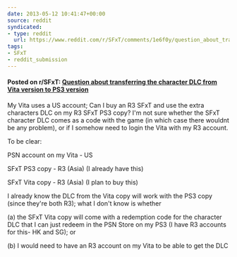 ```yaml
---
date: 2013-05-12 10:41:47+00:00
source: reddit
syndicated:
- type: reddit
  url: https://www.reddit.com/r/SFxT/comments/1e6f0y/question_about_transferring_the_character_dlc/
tags:
- SFxT
- reddit_submission
---
```


#### Posted on r/SFxT: [Question about transferring the character DLC from Vita version to PS3 version](https://www.reddit.com/r/SFxT/comments/1e6f0y/question_about_transferring_the_character_dlc/)

My Vita uses a US account; Can I buy an R3 SFxT and use the extra characters DLC on my R3 SFxT PS3 copy? I'm not sure whether the SFxT character DLC comes as a code with the game (in which case there wouldnt be any problem), or if I somehow need to login the Vita with my R3 account.

To be clear:

PSN account on my Vita - US

SFxT PS3 copy - R3 (Asia) (I already have this)

SFxT Vita copy - R3 (Asia) (I plan to buy this)

I already know the DLC from the Vita copy will work with the PS3 copy (since they're both R3); what I don't know is whether 

(a) the SFxT Vita copy will come with a redemption code for the character DLC that I can just redeem in the PSN Store on my PS3 (I have R3 accounts for this- HK and SG); or 

(b) I would need to have an R3 account on my Vita to be able to get the DLC